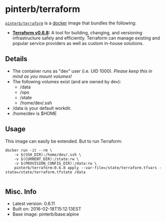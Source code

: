 # pinterb/terraform  

[`pinterb/terraform`][1] is a [docker][2] image that bundles the following:  
* **[Terraform v0.6.8][3]:** A tool for building, changing, and versioning infrastructure safely and efficiently. Terraform can manage existing and popular service providers as well as custom in-house solutions.  

## Details
* The container runs as "dev" user (i.e. UID 1000). *Please keep this in mind as you mount volumes!* 
* The following volumes exist (and are owned by dev):  
  - /data
  - /ops
  - /state
  - /home/dev/.ssh
* /data is your default workdir.   
* /home/dev is $HOME  

## Usage 
This image can easily be extended.  But to run Terraform:

````
docker run -it --rm \
	-v $(SSH_DIR):/home/dev/.ssh \
	-v $(CURRENT_DIR):/state:rw \
	-v $(PROVISION_CONFIG_DIR):/data:rw \
	pinterb/terraform:0.6.8 apply --var-file=/state/terraform.tfvars -state=/state/terraform.tfstate /data   
		
````

## Misc. Info 
* Latest version: 0.6.11  
* Built on: 2016-02-18T15:12:13EST   
* Base image: pinterb/base:alpine   


[1]: https://hub.docker.com/r/pinterb/terraform/   
[2]: https://docker.com 
[3]: https://terraform.io/  
